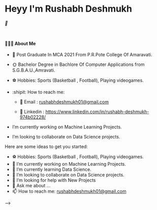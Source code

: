 <h1> Heyy I'm Rushabh Deshmukh </h1>
<h5> 🍁 </h5>
<img src="https://raw.githubusercontent.com/andreasbm/readme/master/assets/lines/colored.png" img width="5000" height="2" />
<img src="[https://raw.githubusercontent.com/andreasbm/readme/master/assets/lines/colored.png](https://camo.githubusercontent.com/ba9f3bd30647e352a3f5e1e45eb45c6ec7bad6155cd16aaedf4a426738da0ca5/68747470733a2f2f696e646f616e616c79746963612e636f6d2f7374617469632f696d616765732f62616e6e6572722e676966)" img width="5000" height="2" />
<h4> 👨🏻‍💻 About Me </h4>

- 🌈 Post Graduate In MCA 2021 From P.R.Pote College Of Amaravati.

- 🌞 Bachelor Degree in  Bachlore Of Computer Applications from S.G.B.A.U.,Amravati.



- ⚽️ Hobbies: Sports (Basketball , Football), Playing videogames.
- :shipit: How to reach me:

   * 📍 Email : rushabhdeshmukh01@gmail.com
    
   * 📍 Linkedin : https://www.linkedin.com/in/rushabh-deshmukh-974b02228/
  
 

- I’m currently working on Machine Learning Projects.
- I’m looking to collaborate on Data Science projects.

Here are some ideas to get you started:
- ⚽️ Hobbies: Sports (Basketball , Football), Playing videogames.
- 🔭 I’m currently working on Machine Learning Projects.
- 🌱 I’m currently learning Data Science.
- 👯 I’m looking to collaborate on Data Science projects.
- 🤔 I’m looking for help with New Projects
- 💬 Ask me about ...
- 📫 How to reach me: rushabhdeshmukh01@gmail.com

-->
